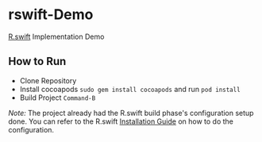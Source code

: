 # rswift-Demo
[R.swift](https://github.com/mac-cain13/R.swift) Implementation Demo

## How to Run
- Clone Repository
- Install cocoapods `sudo gem install cocoapods` and run `pod install`
- Build Project `Command-B`

_Note:_ The project already had the R.swift build phase's configuration setup done. You can refer to the R.swift [Installation Guide](https://github.com/mac-cain13/R.swift#installation) on how to do the configuration.
